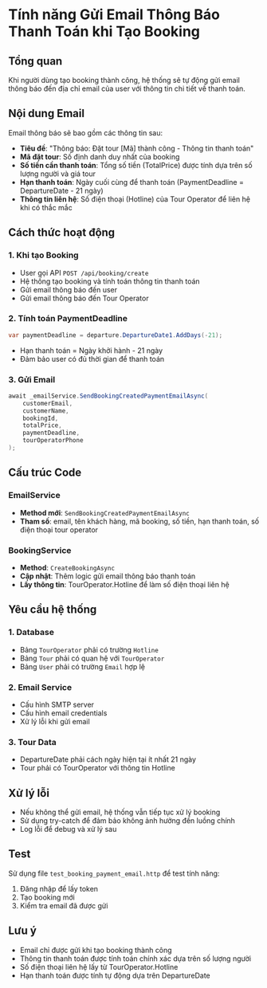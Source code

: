 # Tính năng Gửi Email Thông Báo Thanh Toán khi Tạo Booking

## Tổng quan
Khi người dùng tạo booking thành công, hệ thống sẽ tự động gửi email thông báo đến địa chỉ email của user với thông tin chi tiết về thanh toán.

## Nội dung Email
Email thông báo sẽ bao gồm các thông tin sau:
- **Tiêu đề**: "Thông báo: Đặt tour [Mã] thành công - Thông tin thanh toán"
- **Mã đặt tour**: Số định danh duy nhất của booking
- **Số tiền cần thanh toán**: Tổng số tiền (TotalPrice) được tính dựa trên số lượng người và giá tour
- **Hạn thanh toán**: Ngày cuối cùng để thanh toán (PaymentDeadline = DepartureDate - 21 ngày)
- **Thông tin liên hệ**: Số điện thoại (Hotline) của Tour Operator để liên hệ khi có thắc mắc

## Cách thức hoạt động

### 1. Khi tạo Booking
- User gọi API `POST /api/booking/create`
- Hệ thống tạo booking và tính toán thông tin thanh toán
- Gửi email thông báo đến user
- Gửi email thông báo đến Tour Operator

### 2. Tính toán PaymentDeadline
```csharp
var paymentDeadline = departure.DepartureDate1.AddDays(-21);
```
- Hạn thanh toán = Ngày khởi hành - 21 ngày
- Đảm bảo user có đủ thời gian để thanh toán

### 3. Gửi Email
```csharp
await _emailService.SendBookingCreatedPaymentEmailAsync(
    customerEmail, 
    customerName, 
    bookingId, 
    totalPrice, 
    paymentDeadline, 
    tourOperatorPhone
);
```

## Cấu trúc Code

### EmailService
- **Method mới**: `SendBookingCreatedPaymentEmailAsync`
- **Tham số**: email, tên khách hàng, mã booking, số tiền, hạn thanh toán, số điện thoại tour operator

### BookingService
- **Method**: `CreateBookingAsync`
- **Cập nhật**: Thêm logic gửi email thông báo thanh toán
- **Lấy thông tin**: TourOperator.Hotline để làm số điện thoại liên hệ

## Yêu cầu hệ thống

### 1. Database
- Bảng `TourOperator` phải có trường `Hotline`
- Bảng `Tour` phải có quan hệ với `TourOperator`
- Bảng `User` phải có trường `Email` hợp lệ

### 2. Email Service
- Cấu hình SMTP server
- Cấu hình email credentials
- Xử lý lỗi khi gửi email

### 3. Tour Data
- DepartureDate phải cách ngày hiện tại ít nhất 21 ngày
- Tour phải có TourOperator với thông tin Hotline

## Xử lý lỗi
- Nếu không thể gửi email, hệ thống vẫn tiếp tục xử lý booking
- Sử dụng try-catch để đảm bảo không ảnh hưởng đến luồng chính
- Log lỗi để debug và xử lý sau

## Test
Sử dụng file `test_booking_payment_email.http` để test tính năng:
1. Đăng nhập để lấy token
2. Tạo booking mới
3. Kiểm tra email đã được gửi

## Lưu ý
- Email chỉ được gửi khi tạo booking thành công
- Thông tin thanh toán được tính toán chính xác dựa trên số lượng người
- Số điện thoại liên hệ lấy từ TourOperator.Hotline
- Hạn thanh toán được tính tự động dựa trên DepartureDate
